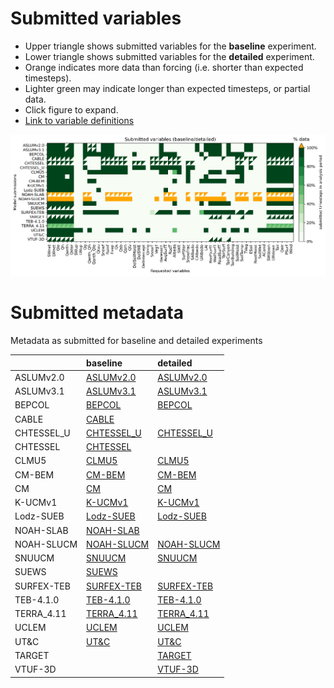 # Submitted variables

- Upper triangle shows submitted variables for the **baseline** experiment.
- Lower triangle shows submitted variables for the **detailed** experiment.
- Orange indicates more data than forcing (i.e. shorter than expected timesteps).
- Lighter green may indicate longer than expected timesteps, or partial data.
- Click figure to expand.
- [Link to variable definitions](variable_definitions.md)

[![Variables](submitted_variables.png)](submitted_variables.png)

# Submitted metadata

Metadata as submitted for baseline and detailed experiments

|            | baseline                                              | detailed                                              |
|:-----------|:------------------------------------------------------|:------------------------------------------------------|
| ASLUMv2.0  | [ASLUMv2.0](ASLUMv2.0_AU-Preston_baseline_attrs.md)   | [ASLUMv2.0](ASLUMv2.0_AU-Preston_detailed_attrs.md)   |
| ASLUMv3.1  | [ASLUMv3.1](ASLUMv3.1_AU-Preston_baseline_attrs.md)   | [ASLUMv3.1](ASLUMv3.1_AU-Preston_detailed_attrs.md)   |
| BEPCOL     | [BEPCOL](BEPCOL_AU-Preston_baseline_attrs.md)         | [BEPCOL](BEPCOL_AU-Preston_detailed_attrs.md)         |
| CABLE      | [CABLE](CABLE_AU-Preston_baseline_attrs.md)           |                                                       |
| CHTESSEL_U | [CHTESSEL_U](CHTESSEL_U_AU-Preston_baseline_attrs.md) | [CHTESSEL_U](CHTESSEL_U_AU-Preston_detailed_attrs.md) |
| CHTESSEL   | [CHTESSEL](CHTESSEL_AU-Preston_baseline_attrs.md)     |                                                       |
| CLMU5      | [CLMU5](CLMU5_AU-Preston_baseline_attrs.md)           | [CLMU5](CLMU5_AU-Preston_detailed_attrs.md)           |
| CM-BEM     | [CM-BEM](CM-BEM_AU-Preston_baseline_attrs.md)         | [CM-BEM](CM-BEM_AU-Preston_detailed_attrs.md)         |
| CM         | [CM](CM_AU-Preston_baseline_attrs.md)                 | [CM](CM_AU-Preston_detailed_attrs.md)                 |
| K-UCMv1    | [K-UCMv1](K-UCMv1_AU-Preston_baseline_attrs.md)       | [K-UCMv1](K-UCMv1_AU-Preston_detailed_attrs.md)       |
| Lodz-SUEB  | [Lodz-SUEB](Lodz-SUEB_AU-Preston_baseline_attrs.md)   | [Lodz-SUEB](Lodz-SUEB_AU-Preston_detailed_attrs.md)   |
| NOAH-SLAB  | [NOAH-SLAB](NOAH-SLAB_AU-Preston_baseline_attrs.md)   |                                                       |
| NOAH-SLUCM | [NOAH-SLUCM](NOAH-SLUCM_AU-Preston_baseline_attrs.md) | [NOAH-SLUCM](NOAH-SLUCM_AU-Preston_detailed_attrs.md) |
| SNUUCM     | [SNUUCM](SNUUCM_AU-Preston_baseline_attrs.md)         | [SNUUCM](SNUUCM_AU-Preston_detailed_attrs.md)         |
| SUEWS      | [SUEWS](SUEWS_AU-Preston_baseline_attrs.md)           |                                                       |
| SURFEX-TEB | [SURFEX-TEB](SURFEX-TEB_AU-Preston_baseline_attrs.md) | [SURFEX-TEB](SURFEX-TEB_AU-Preston_detailed_attrs.md) |
| TEB-4.1.0  | [TEB-4.1.0](TEB-4.1.0_AU-Preston_baseline_attrs.md)   | [TEB-4.1.0](TEB-4.1.0_AU-Preston_detailed_attrs.md)   |
| TERRA_4.11 | [TERRA_4.11](TERRA_4.11_AU-Preston_baseline_attrs.md) | [TERRA_4.11](TERRA_4.11_AU-Preston_detailed_attrs.md) |
| UCLEM      | [UCLEM](UCLEM_AU-Preston_baseline_attrs.md)           | [UCLEM](UCLEM_AU-Preston_detailed_attrs.md)           |
| UT&C       | [UT&C](UT&C_AU-Preston_baseline_attrs.md)             | [UT&C](UT&C_AU-Preston_detailed_attrs.md)             |
| TARGET     |                                                       | [TARGET](TARGET_AU-Preston_detailed_attrs.md)         |
| VTUF-3D    |                                                       | [VTUF-3D](VTUF-3D_AU-Preston_detailed_attrs.md)       |
